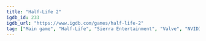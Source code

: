 ```yaml
---
title: "Half-Life 2"
igdb_id: 233
igdb_url: "https://www.igdb.com/games/half-life-2"
tag: ["Main game", "Half-Life", "Sierra Entertainment", "Valve", "NVIDIA Lightspeed Studios", "Shooter", "Single player", "First person", "Action", "Science fiction", "Horror"]
---
```

